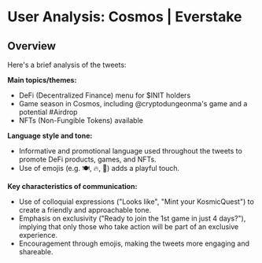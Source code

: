 # User Analysis: Cosmos | Everstake

## Overview

Here's a brief analysis of the tweets:

**Main topics/themes:**

* DeFi (Decentralized Finance) menu for $INIT holders
* Game season in Cosmos, including @cryptodungeonma's game and a potential #Airdrop
* NFTs (Non-Fungible Tokens) available

**Language style and tone:**

* Informative and promotional language used throughout the tweets to promote DeFi products, games, and NFTs.
* Use of emojis (e.g. 🍽️, 🔥, 🐉) adds a playful touch.

**Key characteristics of communication:**

* Use of colloquial expressions ("Looks like", "Mint your KosmicQuest") to create a friendly and approachable tone.
* Emphasis on exclusivity ("Ready to join the 1st game in just 4 days?"), implying that only those who take action will be part of an exclusive experience.
* Encouragement through emojis, making the tweets more engaging and shareable.